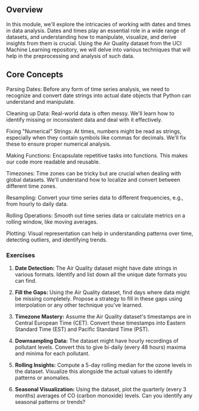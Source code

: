 ## Overview


In this module, we'll explore the intricacies of working with dates and times in data analysis. Dates and times play an essential role in a wide range of datasets, and understanding how to manipulate, visualize, and derive insights from them is crucial. Using the Air Quality dataset from the UCI Machine Learning repository, we will delve into various techniques that will help in the preprocessing and analysis of such data.

## Core Concepts

Parsing Dates: Before any form of time series analysis, we need to recognize and convert date strings into actual date objects that Python can understand and manipulate.

Cleaning up Data: Real-world data is often messy. We'll learn how to identify missing or inconsistent data and deal with it effectively.

Fixing "Numerical" Strings: At times, numbers might be read as strings, especially when they contain symbols like commas for decimals. We'll fix these to ensure proper numerical analysis.

Making Functions: Encapsulate repetitive tasks into functions. This makes our code more readable and reusable.

Timezones: Time zones can be tricky but are crucial when dealing with global datasets. We'll understand how to localize and convert between different time zones.

Resampling: Convert your time series data to different frequencies, e.g., from hourly to daily data.

Rolling Operations: Smooth out time series data or calculate metrics on a rolling window, like moving averages.

Plotting: Visual representation can help in understanding patterns over time, detecting outliers, and identifying trends.

### **Exercises**

1. **Date Detection:** The Air Quality dataset might have date strings in various formats. Identify and list down all the unique date formats you can find.

2. **Fill the Gaps:** Using the Air Quality dataset, find days where data might be missing completely. Propose a strategy to fill in these gaps using interpolation or any other technique you've learned.

3. **Timezone Mastery:** Assume the Air Quality dataset's timestamps are in Central European Time (CET). Convert these timestamps into Eastern Standard Time (EST) and Pacific Standard Time (PST).

4. **Downsampling Data:** The dataset might have hourly recordings of pollutant levels. Convert this to give bi-daily (every 48 hours) maxima and minima for each pollutant.

5. **Rolling Insights:** Compute a 5-day rolling median for the ozone levels in the dataset. Visualize this alongside the actual values to identify patterns or anomalies.

6. **Seasonal Visualization:** Using the dataset, plot the quarterly (every 3 months) averages of CO (carbon monoxide) levels. Can you identify any seasonal patterns or trends?
